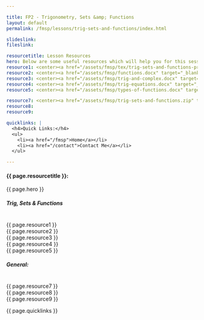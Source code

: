 ```yaml
---

title: FP2 - Trigonometry, Sets &amp; Functions
layout: default
permalink: /fmsp/lessons/trig-sets-and-functions/index.html

slideslink:
fileslink:

resourcetitle: Lesson Resources
hero: Below are some useful resources which will help you for this session.<br/>
resource1: <center><a href="/assets/fmsp/tex/trig-sets-and-functions-presentation.pdf" target="_blank" class="btn btn-ghost">Presentation</a></center><br/><center>
resource2: <center><a href="/assets/fmsp/functions.docx" target="_blank" class="btn btn-ghost">Revision Notes - Functions</a></center><br/><center>
resource3: <center><a href="/assets/fmsp/trig-and-complex.docx" target="_blank" class="btn btn-ghost">Revision Notes - Trigonometry and Complex Numbers</a></center><br/><center>
resource4: <center><a href="/assets/fmsp/trig-equations.docx" target="_blank" class="btn btn-ghost">Revision Notes - Trigonometric Equations</a></center><br/><center>
resource5: <center><a href="/assets/fmsp/types-of-functions.docx" target="_blank" class="btn btn-ghost">Revision Notes - Types of Functions</a></center><br/><center>

resource7: <center><a href="/assets/fmsp/trig-sets-and-functions.zip" target="_blank" class="btn btn-ghost">FMSP Resources (from previous years)</a></center>
resource8:
resource9:

quicklinks: |
  <h4>Quick Links:</h4>
  <ul>
    <li><a href="/fmsp">Home</a></li>
    <li><a href="/contact">Contact Me</a></li>
  </ul>

---
```


<h4>{{ page.resourcetitle }}:</h4>
  {{ page.hero }}
  <br/>
  <h5>Trig, Sets &amp; Functions</h5>
  <br/>
  {{ page.resource1 }}
  <br/>
  {{ page.resource2 }}
  <br/>
  {{ page.resource3 }}
  <br/>
  {{ page.resource4 }}
  <br/>
  {{ page.resource5 }}
  <br/>
  <h5>General:</h5>
  <br/>
  {{ page.resource7 }}
  <br/>
  {{ page.resource8 }}
  <br/>
  {{ page.resource9 }}
<br/>

{{ page.quicklinks }}

<br/>
